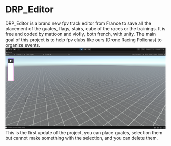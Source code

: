 # DRP_Editor
DRP_Editor is a brand new fpv track editor from France to save all the placement of the guates, flags, stairs, cube of the races or the trainings. It is free and coded by mattoon and viofly, both french, with unity. The main goal of this project is to help fpv clubs like ours (Drone Racing Polienas) to organize events.  
![Alt text](ScreenShot.png)
This is the first update of the project, you can place guates, selection them but cannot make something with the selection, and you can delete them.
